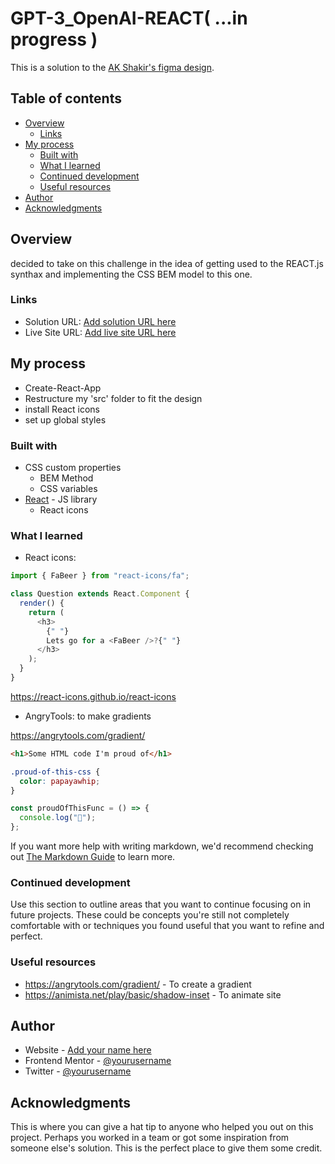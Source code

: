 # GPT-3_OpenAI-REACT( ...in progress )

This is a solution to the [AK Shakir's figma design](https://www.figma.com/file/lz9lLpFHMxHm2odnwM3R0z/gpt3?node-id=0%3A1&t=NCINiLtMEFoxXNq0-0).

## Table of contents

- [Overview](#overview)
  - [Links](#links)
- [My process](#my-process)
  - [Built with](#built-with)
  - [What I learned](#what-i-learned)
  - [Continued development](#continued-development)
  - [Useful resources](#useful-resources)
- [Author](#author)
- [Acknowledgments](#acknowledgments)

## Overview

decided to take on this challenge in the idea of getting used to the REACT.js synthax and implementing the CSS BEM model to this one.

### Links

- Solution URL: [Add solution URL here](https://your-solution-url.com)
- Live Site URL: [Add live site URL here](https://your-live-site-url.com)

## My process

- Create-React-App
- Restructure my 'src' folder to fit the design
- install React icons
- set up global styles

### Built with

- CSS custom properties
  - BEM Method
  - CSS variables
- [React](https://reactjs.org/) - JS library
  - React icons

### What I learned

- React icons:

```js (react)
import { FaBeer } from "react-icons/fa";

class Question extends React.Component {
  render() {
    return (
      <h3>
        {" "}
        Lets go for a <FaBeer />?{" "}
      </h3>
    );
  }
}
```

https://react-icons.github.io/react-icons

- AngryTools: to make gradients

https://angrytools.com/gradient/

```html
<h1>Some HTML code I'm proud of</h1>
```

```css
.proud-of-this-css {
  color: papayawhip;
}
```

```js
const proudOfThisFunc = () => {
  console.log("🎉");
};
```

If you want more help with writing markdown, we'd recommend checking out [The Markdown Guide](https://www.markdownguide.org/) to learn more.

### Continued development

Use this section to outline areas that you want to continue focusing on in future projects. These could be concepts you're still not completely comfortable with or techniques you found useful that you want to refine and perfect.

### Useful resources

- https://angrytools.com/gradient/ - To create a gradient
- https://animista.net/play/basic/shadow-inset - To animate site

## Author

- Website - [Add your name here](https://www.your-site.com)
- Frontend Mentor - [@yourusername](https://www.frontendmentor.io/profile/yourusername)
- Twitter - [@yourusername](https://www.twitter.com/yourusername)

## Acknowledgments

This is where you can give a hat tip to anyone who helped you out on this project. Perhaps you worked in a team or got some inspiration from someone else's solution. This is the perfect place to give them some credit.
